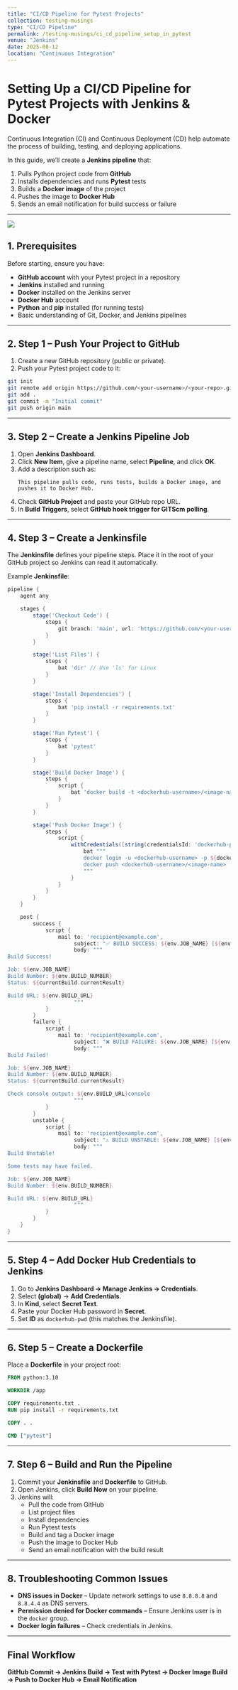 ```yaml
---
title: "CI/CD Pipeline for Pytest Projects"
collection: testing-musings
type: "CI/CD Pipeline"
permalink: /testing-musings/ci_cd_pipeline_setup_in_pytest
venue: "Jenkins"
date: 2025-08-12
location: "Continuous Integration"
---
```




# Setting Up a CI/CD Pipeline for Pytest Projects with Jenkins & Docker

Continuous Integration (CI) and Continuous Deployment (CD) help automate the process of building, testing, and deploying applications.

In this guide, we’ll create a **Jenkins pipeline** that:
1. Pulls Python project code from **GitHub**
2. Installs dependencies and runs **Pytest** tests
3. Builds a **Docker image** of the project
4. Pushes the image to **Docker Hub**
5. Sends an email notification for build success or failure

---


<img src='/images/ci_cd_flow.png'>


## 1. Prerequisites

Before starting, ensure you have:

- **GitHub account** with your Pytest project in a repository
- **Jenkins** installed and running
- **Docker** installed on the Jenkins server
- **Docker Hub** account
- **Python** and **pip** installed (for running tests)
- Basic understanding of Git, Docker, and Jenkins pipelines

---

## 2. Step 1 – Push Your Project to GitHub

1. Create a new GitHub repository (public or private).
2. Push your Pytest project code to it:

```bash
git init
git remote add origin https://github.com/<your-username>/<your-repo>.git
git add .
git commit -m "Initial commit"
git push origin main
```

---

## 3. Step 2 – Create a Jenkins Pipeline Job

1. Open **Jenkins Dashboard**.
2. Click **New Item**, give a pipeline name, select **Pipeline**, and click **OK**.
3. Add a description such as:
   ```
   This pipeline pulls code, runs tests, builds a Docker image, and pushes it to Docker Hub.
   ```
4. Check **GitHub Project** and paste your GitHub repo URL.
5. In **Build Triggers**, select **GitHub hook trigger for GITScm polling**.

---

## 4. Step 3 – Create a Jenkinsfile

The **Jenkinsfile** defines your pipeline steps. Place it in the root of your GitHub project so Jenkins can read it automatically.

Example **Jenkinsfile**:

```groovy
pipeline {
    agent any

    stages {
        stage('Checkout Code') {
            steps {
                git branch: 'main', url: 'https://github.com/<your-username>/<your-repo>.git'
            }
        }

        stage('List Files') {
            steps {
                bat 'dir' // Use 'ls' for Linux
            }
        }

        stage('Install Dependencies') {
            steps {
                bat 'pip install -r requirements.txt'
            }
        }

        stage('Run Pytest') {
            steps {
                bat 'pytest'
            }
        }

        stage('Build Docker Image') {
            steps {
                script {
                    bat 'docker build -t <dockerhub-username>/<image-name> .'
                }
            }
        }

        stage('Push Docker Image') {
            steps {
                script {
                    withCredentials([string(credentialsId: 'dockerhub-pwd', variable: 'dockerhubpwd')]) {
                        bat """
                        docker login -u <dockerhub-username> -p ${dockerhubpwd}
                        docker push <dockerhub-username>/<image-name>
                        """
                    }
                }
            }
        }
    }

    post {
        success {
            script {
                mail to: 'recipient@example.com',
                     subject: "✅ BUILD SUCCESS: ${env.JOB_NAME} [${env.BUILD_NUMBER}]",
                     body: """
Build Success!

Job: ${env.JOB_NAME}
Build Number: ${env.BUILD_NUMBER}
Status: ${currentBuild.currentResult}

Build URL: ${env.BUILD_URL}
                     """
            }
        }
        failure {
            script {
                mail to: 'recipient@example.com',
                     subject: "❌ BUILD FAILURE: ${env.JOB_NAME} [${env.BUILD_NUMBER}]",
                     body: """
Build Failed!

Job: ${env.JOB_NAME}
Build Number: ${env.BUILD_NUMBER}
Status: ${currentBuild.currentResult}

Check console output: ${env.BUILD_URL}console
                     """
            }
        }
        unstable {
            script {
                mail to: 'recipient@example.com',
                     subject: "⚠️ BUILD UNSTABLE: ${env.JOB_NAME} [${env.BUILD_NUMBER}]",
                     body: """
Build Unstable!

Some tests may have failed.

Job: ${env.JOB_NAME}
Build Number: ${env.BUILD_NUMBER}

Build URL: ${env.BUILD_URL}
                     """
            }
        }
    }
}
```

---

## 5. Step 4 – Add Docker Hub Credentials to Jenkins

1. Go to **Jenkins Dashboard → Manage Jenkins → Credentials**.
2. Select **(global)** → **Add Credentials**.
3. In **Kind**, select **Secret Text**.
4. Paste your Docker Hub password in **Secret**.
5. Set **ID** as `dockerhub-pwd` (this matches the Jenkinsfile).

---

## 6. Step 5 – Create a Dockerfile

Place a **Dockerfile** in your project root:

```dockerfile
FROM python:3.10

WORKDIR /app

COPY requirements.txt .
RUN pip install -r requirements.txt

COPY . .

CMD ["pytest"]
```

---

## 7. Step 6 – Build and Run the Pipeline

1. Commit your **Jenkinsfile** and **Dockerfile** to GitHub.
2. Open Jenkins, click **Build Now** on your pipeline.
3. Jenkins will:
   - Pull the code from GitHub
   - List project files
   - Install dependencies
   - Run Pytest tests
   - Build and tag a Docker image
   - Push the image to Docker Hub
   - Send an email notification with the build result

---

## 8. Troubleshooting Common Issues

- **DNS issues in Docker** – Update network settings to use `8.8.8.8` and `8.8.4.4` as DNS servers.
- **Permission denied for Docker commands** – Ensure Jenkins user is in the `docker` group.
- **Docker login failures** – Check credentials in Jenkins.

---

## Final Workflow

**GitHub Commit → Jenkins Build → Test with Pytest → Docker Image Build → Push to Docker Hub → Email Notification**
